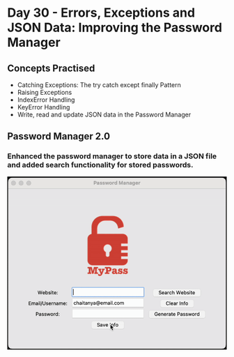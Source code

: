 # Day 30 - Errors, Exceptions and JSON Data: Improving the Password Manager
## Concepts Practised
- Catching Exceptions: The try catch except finally Pattern
- Raising Exceptions
- IndexError Handling
- KeyError Handling
- Write, read and update JSON data in the Password Manager
## Password Manager 2.0
### Enhanced the password manager to store data in a JSON file and added search functionality for stored passwords.
![Day 30 Code Demo](../gifs/Day030.gif)
